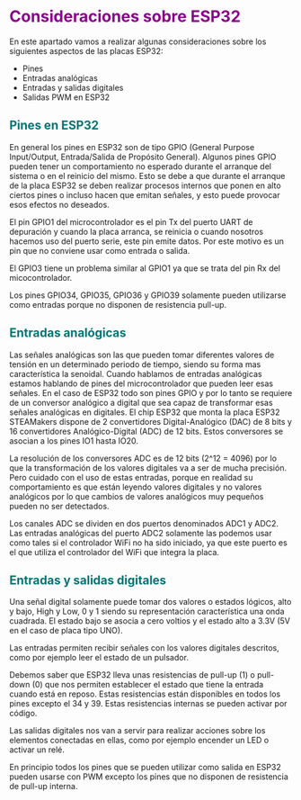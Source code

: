 # <FONT COLOR=#8B008B>Consideraciones sobre ESP32</font>
En este apartado vamos a realizar algunas consideraciones sobre los siguientes aspectos de las placas ESP32:

* Pines
* Entradas analógicas
* Entradas y salidas digitales
* Salidas PWM en ESP32

## <FONT COLOR=#007575>Pines en ESP32</font>
En general los pines en ESP32 son de tipo GPIO (General Purpose Input/Output, Entrada/Salida de Propósito General). Algunos pines GPIO pueden tener un comportamiento no esperado durante el arranque del sistema o en el reinicio del mismo. Esto se debe a que durante el arranque de la placa ESP32 se deben realizar procesos internos que ponen en alto ciertos pines o incluso hacen que emitan señales, y esto puede provocar esos efectos no deseados.

El pin GPIO1 del microcontrolador es el pin Tx del puerto UART de depuración y cuando la placa arranca, se reinicia o cuando nosotros hacemos uso del puerto serie, este pin emite datos. Por este motivo es un pin que no conviene usar como entrada o salida.

El GPIO3 tiene un problema similar al GPIO1 ya que se trata del pin Rx del micocontrolador.

Los pines GPIO34, GPIO35, GPIO36 y GPIO39 solamente pueden utilizarse como entradas porque no disponen de resistencia pull-up.

## <FONT COLOR=#007575>Entradas analógicas</font>
Las señales analógicas son las que pueden tomar diferentes valores de tensión en un determinado periodo de tiempo, siendo su forma mas característica la senoidal. Cuando hablamos de entradas analógicas estamos hablando de pines del microcontrolador que pueden leer esas señales. En el caso de ESP32 todo son pines GPIO y por lo tanto se requiere de un conversor analógico a digital que sea capaz de transformar esas señales analógicas en digitales. El chip ESP32 que monta la placa ESP32 STEAMakers dispone de 2 convertidores Digital-Analógico (DAC) de 8 bits y 16 convertidores Analógico-Digital (ADC) de 12 bits. Estos conversores se asocian a los pines IO1 hasta IO20.

La resolución de los conversores ADC es de 12 bits (2^12 = 4096) por lo que la transformación de los valores digitales va a ser de mucha precisión. Pero cuidado con el uso de estas entradas, porque en realidad su comportamiento es que están leyendo valores digitales y no valores analógicos por lo que cambios de valores analógicos muy pequeños pueden no ser detectados.

Los canales ADC se dividen en dos puertos denominados ADC1 y ADC2. Las entradas analógicas del puerto ADC2 solamente las podemos usar como tales si el controlador WiFi no ha sido iniciado, ya que este puerto es el que utiliza el controlador del WiFi que integra la placa.

## <FONT COLOR=#007575>Entradas y salidas digitales</font>
Una señal digital solamente puede tomar dos valores o estados lógicos, alto y bajo, High y Low, 0 y 1 siendo su representación característica una onda cuadrada. El estado bajo se asocia a cero voltios y el estado alto a 3.3V (5V en el caso de placa tipo UNO).

Las entradas permiten recibir señales con los valores digitales descritos, como por ejemplo leer el estado de un pulsador.

Debemos saber que ESP32 lleva unas resistencias de pull-up (1) o pull-down (0) que nos permiten establecer el estado que tiene la entrada cuando está en reposo. Estas resistencias están disponibles en todos los pines excepto el 34 y 39. Estas resistencias internas se pueden activar por código.

Las salidas digitales nos van a servir para realizar acciones sobre los elementos conectadas en ellas, como por ejemplo encender un LED o activar un relé.

En principio todos los pines que se pueden utilizar como salida en ESP32 pueden usarse con PWM excepto los pines que no disponen de resistencia de pull-up interna.

